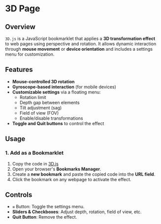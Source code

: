 # 3D Page

## Overview
`3D.js` is a JavaScript bookmarklet that applies a **3D transformation effect** to web pages using perspective and rotation. It allows dynamic interaction through **mouse movement** or **device orientation** and includes a settings menu for customization.

## Features
- **Mouse-controlled 3D rotation**
- **Gyroscope-based interaction** (for mobile devices)
- **Customizable settings** via a floating menu:
  - Rotation limit
  - Depth gap between elements
  - Tilt adjustment (sag)
  - Field of view (FOV)
  - Enable/disable transformations
- **Toggle and Quit buttons** to control the effect

## Usage
### 1. Add as a Bookmarklet
1. Copy the code in [3D.js](3D.js)
2. Open your browser's **Bookmarks Manager**.
3. Create a **new bookmark** and paste the copied code into the **URL field**.
4. Click the bookmark on any webpage to activate the effect.


## Controls
- `≡` Button: Toggle the settings menu.
- **Sliders & Checkboxes**: Adjust depth, rotation, field of view, etc.
- **Quit Button**: Remove the effect.
